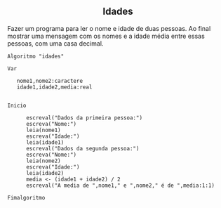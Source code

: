 <center><h2>Idades</h2></center>

Fazer um programa para ler o nome e idade de duas pessoas. Ao final mostrar uma mensagem com os nomes e a idade média entre essas pessoas, com uma casa decimal.

```
Algoritmo "idades"

Var

   nome1,nome2:caractere
   idade1,idade2,media:real


Inicio

      escreval("Dados da primeira pessoa:")
      escreva("Nome:")
      leia(nome1)
      escreva("Idade:")
      leia(idade1)
      escreval("Dados da segunda pessoa:")
      escreva("Nome:")
      leia(nome2)
      escreva("Idade:")
      leia(idade2)
      media <- (idade1 + idade2) / 2
      escreval("A media de ",nome1," e ",nome2," é de ",media:1:1)

Fimalgoritmo
```
